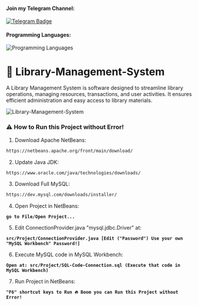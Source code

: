 #### Join my Telegram Channel:
<div id="badges">
    <a href="https://t.me/vicheapost">
    <img src="https://img.shields.io/badge/Telegram-2CA5E0?style=flat-squeare&logo=telegram&logoColor=white" alt="Telegram Badge"/>
</a>
</div>

#### Programming Languages: 
![Programming Languages](https://skillicons.dev/icons?i=java,mysql&theme=light)

# 📖 Library-Management-System

A Library Management System is software designed to streamline library operations, managing resources, transactions, and user activities. It ensures efficient administration and easy access to library materials.

![Library-Management-System](https://github.com/user-attachments/assets/e4f98529-be3d-4bb3-a84a-e9b662ecf88c)

### ⚠️ How to Run this Project without Error! 

1. Download Apache NetBeans:
```bash
https://netbeans.apache.org/front/main/download/
```
2. Update Java JDK:
```bash
https://www.oracle.com/java/technologies/downloads/
```
3. Download Full MySQL:
```bash
https://dev.mysql.com/downloads/installer/
```
4. Open Project in NetBeans:

**` go to File/Open Project... `**

5. Edit ConnectionProvider.java "mysql.jdbc.Driver" at:

**` src/Project/ConnectionProvider.java [Edit ("Password") Use your own "MySQL Workbench" Password!] `**

6. Execute MySQL code in MySQL Workbench:

**` Open at: src/Project/SQL-Code-Connection.sql (Execute that code in MySQL Workbench) `**

7. Run Project in NetBeans:

**` "F6" shortcut keys to Run 🔥 Boom you can Run this Project without Error! `**


